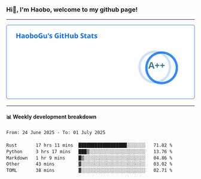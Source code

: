 <!--<h2 align="center"> Hi👋, I'm Haobo, welcome to my github page! </h2>-->
### Hi👋, I'm Haobo, welcome to my github page!
-------

<img href="https://github.com/HaoboGu" src="assets/stats.svg" alt="github stats" /> 

-------

#### 📊 **Weekly development breakdown**
<!--START_SECTION:waka-->

```txt
From: 24 June 2025 - To: 01 July 2025

Rust       17 hrs 11 mins  ██████████████████░░░░░░░   71.82 %
Python     3 hrs 17 mins   ███▒░░░░░░░░░░░░░░░░░░░░░   13.76 %
Markdown   1 hr 9 mins     █▒░░░░░░░░░░░░░░░░░░░░░░░   04.86 %
Other      43 mins         ▓░░░░░░░░░░░░░░░░░░░░░░░░   03.02 %
TOML       38 mins         ▓░░░░░░░░░░░░░░░░░░░░░░░░   02.71 %
```

<!--END_SECTION:waka-->
<!--
backup url: https://github-readme-status-dusky-ten.vercel.app/api?username=HaoboGu&count_private=true&show_icons=true&theme=transparent&border_color=2f80ed
-->
<!--
**HaoboGu/HaoboGu** is a ✨ _special_ ✨ repository because its `README.md` (this file) appears on your GitHub profile.

Here are some ideas to get you started:

- 🔭 I’m currently working on AI-assisted programming tools
- 🌱 I’m currently learning ...
- 👯 I’m looking to collaborate on ...
- 🤔 I’m looking for help with ...
- 💬 Ask me about ...
- 📫 How to reach me: ...
- 😄 Pronouns: ...
- ⚡ Fun fact: ...
-->
